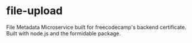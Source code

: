 # file-upload
File Metadata Microservice built for freecodecamp's backend certificate.
Built with node.js and the formidable package.
